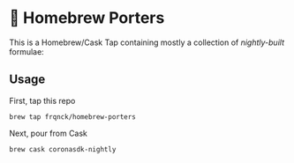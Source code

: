 # :beers: Homebrew Porters

This is a Homebrew/Cask Tap containing mostly a collection of *nightly-built* formulae:

## Usage

First, tap this repo

	brew tap frqnck/homebrew-porters

Next, pour from Cask
	
	brew cask coronasdk-nightly
